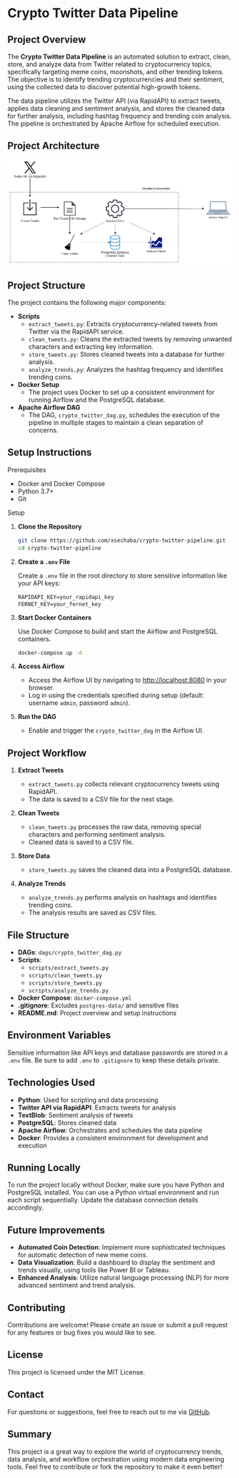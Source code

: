 # Crypto Twitter Data Pipeline

## Project Overview

The **Crypto Twitter Data Pipeline** is an automated solution to extract, clean, store, and analyze data from Twitter related to cryptocurrency topics, specifically targeting meme coins, moonshots, and other trending tokens. The objective is to identify trending cryptocurrencies and their sentiment, using the collected data to discover potential high-growth tokens.

The data pipeline utilizes the Twitter API (via RapidAPI) to extract tweets, applies data cleaning and sentiment analysis, and stores the cleaned data for further analysis, including hashtag frequency and trending coin analysis. The pipeline is orchestrated by Apache Airflow for scheduled execution.

## Project Architecture

![Crypto Twitter Data Pipeline Architecture](assets/Crypto%20Twitter%20Data%20Pipeline%20Architecture.jpg)

## Project Structure

The project contains the following major components:

- **Scripts**
  - `extract_tweets.py`: Extracts cryptocurrency-related tweets from Twitter via the RapidAPI service.
  - `clean_tweets.py`: Cleans the extracted tweets by removing unwanted characters and extracting key information.
  - `store_tweets.py`: Stores cleaned tweets into a database for further analysis.
  - `analyze_trends.py`: Analyzes the hashtag frequency and identifies trending coins.
- **Docker Setup**
  - The project uses Docker to set up a consistent environment for running Airflow and the PostgreSQL database.
- **Apache Airflow DAG**
  - The DAG, `crypto_twitter_dag.py`, schedules the execution of the pipeline in multiple stages to maintain a clean separation of concerns.

## Setup Instructions

Prerequisites

- Docker and Docker Compose
- Python 3.7+
- Git

Setup

1. **Clone the Repository**

   ```bash
   git clone https://github.com/xsechaba/crypto-twitter-pipeline.git
   cd crypto-twitter-pipeline
   ```

2. **Create a `.env` File**

   Create a `.env` file in the root directory to store sensitive information like your API keys:

   ```
   RAPIDAPI_KEY=your_rapidapi_key
   FERNET_KEY=your_fernet_key
   ```

3. **Start Docker Containers**

   Use Docker Compose to build and start the Airflow and PostgreSQL containers.

   ```bash
   docker-compose up -d
   ```

4. **Access Airflow**

   - Access the Airflow UI by navigating to [http://localhost:8080](http://localhost:8080) in your browser.
   - Log in using the credentials specified during setup (default: username `admin`, password `admin`).

5. **Run the DAG**

   - Enable and trigger the `crypto_twitter_dag` in the Airflow UI.

## Project Workflow

1. **Extract Tweets**

   - `extract_tweets.py` collects relevant cryptocurrency tweets using RapidAPI.
   - The data is saved to a CSV file for the next stage.

2. **Clean Tweets**

   - `clean_tweets.py` processes the raw data, removing special characters and performing sentiment analysis.
   - Cleaned data is saved to a CSV file.

3. **Store Data**

   - `store_tweets.py` saves the cleaned data into a PostgreSQL database.

4. **Analyze Trends**

   - `analyze_trends.py` performs analysis on hashtags and identifies trending coins.
   - The analysis results are saved as CSV files.
   
## File Structure

- **DAGs**: `dags/crypto_twitter_dag.py`
- **Scripts**:
  - `scripts/extract_tweets.py`
  - `scripts/clean_tweets.py`
  - `scripts/store_tweets.py`
  - `scripts/analyze_trends.py`
- **Docker Compose**: `docker-compose.yml`
- **.gitignore**: Excludes `postgres-data/` and sensitive files
- **README.md**: Project overview and setup instructions

## Environment Variables

Sensitive information like API keys and database passwords are stored in a `.env` file. Be sure to add `.env` to `.gitignore` to keep these details private.

## Technologies Used

- **Python**: Used for scripting and data processing
- **Twitter API via RapidAPI**: Extracts tweets for analysis
- **TextBlob**: Sentiment analysis of tweets
- **PostgreSQL**: Stores cleaned data
- **Apache Airflow**: Orchestrates and schedules the data pipeline
- **Docker**: Provides a consistent environment for development and execution

## Running Locally

To run the project locally without Docker, make sure you have Python and PostgreSQL installed. You can use a Python virtual environment and run each script sequentially. Update the database connection details accordingly.

## Future Improvements

- **Automated Coin Detection**: Implement more sophisticated techniques for automatic detection of new meme coins.
- **Data Visualization**: Build a dashboard to display the sentiment and trends visually, using tools like Power BI or Tableau.
- **Enhanced Analysis**: Utilize natural language processing (NLP) for more advanced sentiment and trend analysis.

## Contributing

Contributions are welcome! Please create an issue or submit a pull request for any features or bug fixes you would like to see.

## License

This project is licensed under the MIT License.

## Contact

For questions or suggestions, feel free to reach out to me via [GitHub](https://github.com/xsechaba).

## Summary

This project is a great way to explore the world of cryptocurrency trends, data analysis, and workflow orchestration using modern data engineering tools. Feel free to contribute or fork the repository to make it even better!

